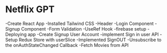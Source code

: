 # Netflix GPT 

-Create React App
-Installed Tailwind CSS
-Header
-Login Component
-Signup Component
-Form Validation
-UseRef Hook
-firebase setup
-Deploying app
-Create Signup User Account
-implement Sign in user API
-Setup Redux Store with userSlice
-Implemented SignOUT 
-Unsubscribe to the onAuthStateChanged Callback
-Fetch Movies from API
